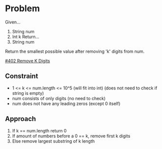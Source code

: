 
# Problem
Given...
1. String num
2. Int k
Return...
1. String num

Return the smallest possible value after removing 'k' digits from num.

[\#402 Remove K Digits](https://leetcode.com/problems/remove-k-digits/description/?envType=daily-question&envId=2024-04-11)

## Constraint
- 1 <= k <= num.length <= 10^5
(will fit into int)
(does not need to check if string is empty)
- num consists of only digits
(no need to check)
- num does not have any leading zeros (except 0 itself)

## Approach
1. If k == num.length return 0
2. If amount of numbers before a 0 == k, remove first k digits
3. Else remove largest substring of k length
